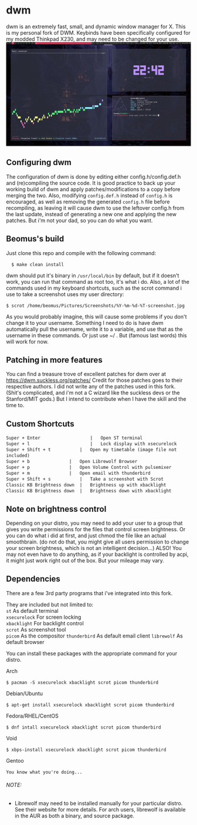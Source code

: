 # dwm

dwm is an extremely fast, small, and dynamic window manager for X. 
This is my personal fork of DWM. Keybinds have been specifically configured for my modded Thinkpad X230, and may need to be changed for your use.
![example_screenshot](example-desktop.jpg)

## Configuring dwm

The configuration of dwm is done by editing either config.h/config.def.h
and (re)compiling the source code. It is good practice to back up your working build of dwm and apply patches/modifications to a copy before merging the two.
Also, modifying ```config.def.h``` instead of ```config.h``` is encouraged, as well as removing the generated ```config.h``` file before recompiling, as leaving it will cause dwm to use the leftover config.h from the last update, instead of generating a new one and applying the new patches. But i'm not your dad, so you can do what you want.

## Beomus's build

Just clone this repo and compile with the following command:
```
  $ make clean install
 ```
dwm should put it's binary in ```/usr/local/bin``` by default, but if it doesn't work, you can run that command as root too, it's what i do.
Also, a lot of the commands used in my keyboard shortcuts, such as the scrot command i use to take a screenshot uses my user directory:
```
$ scrot /home/beomus/Pictures/Screenshots/%Y-%m-%d-%T-screenshot.jpg
```
As you would probably imagine, this will cause some problems if you don't change it to your username. Something I need to do is have dwm automatically pull the username, write it to a variable, and use that as the username in these commands. Or just use ~/ .  But (famous last words) this will work for now.


## Patching in more features 

You can find a treasure trove of excellent patches for dwm over at https://dwm.suckless.org/patches/
Credit for those patches goes to their respective authors.
I did not write any of the patches used in this fork. (Shit's complicated, and i'm not a C wizard like the suckless devs or the Stanford/MIT gods.) But I intend to contribute when I have the skill and the time to.


## Custom Shortcuts

```
Super + Enter                   |	Open ST terminal
Super + l                       |	Lock display with xsecurelock
Super + Shift + t	        |	Open my timetable (image file not included)
Super + b		        | 	Open Librewolf Browser
Super + p		        | 	Open Volume Control with pulsemixer
Super + m		        | 	Open email with thunderbird
Super + Shift + s	        | 	Take a screenshot with Scrot
Classic KB Brightness down	| 	Brightness up with xbacklight 
Classic KB Brightness down	| 	Brightness down with xbacklight
```
## Note on brightness control
 
 Depending on your distro, you may need to add your user to a group that gives you write permissions for the files that control screen brightness. Or you can do what i did at first, and just chmod the file like an actual smoothbrain. (do not do that, you might give all users permission to change your screen brightness, which is not an intelligent decision...) ALSO! You may not even have to do anything, as if your backlight is controlled by acpi, it might just work right out of the box. But your mileage may vary.

## Dependencies

There are a few 3rd party programs that i've integrated into this fork.

They are included but not limited to: \
```st``` As default terminal \
```xsecurelock``` For screen locking \
```xbacklight``` For backlight control \
```scrot``` As screenshot tool \
```picom``` As the compositor
```thunderbird``` As default email client
```librewolf``` As default browser 

You can install these packages with the appropriate command for your distro.

Arch
```
$ pacman -S xsecurelock xbacklight scrot picom thunderbird
```

Debian/Ubuntu
```
$ apt-get install xsecurelock xbacklight scrot picom thunderbird
```

Fedora/RHEL/CentOS
```
$ dnf intall xsecurelock xbacklight scrot picom thunderbird
```
Void
```
$ xbps-install xsecurelock xbacklight scrot picom thunderbird

```
Gentoo
```
You know what you're doing...
```

###### NOTE:
- Librewolf may need to be installed manually for your particular distro. See their website for more details. For arch users, librewolf is available in the AUR as both a binary, and source package.

